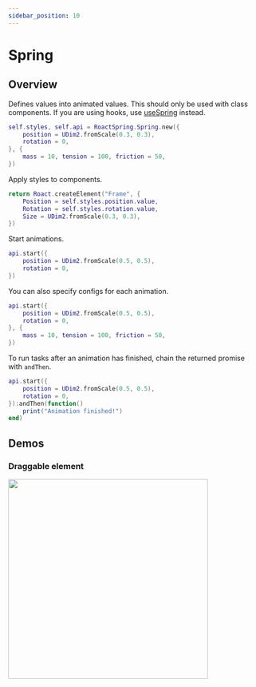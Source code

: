 ```yaml
---
sidebar_position: 10
---
```


# Spring

## Overview

Defines values into animated values. This should only be used with class components. If you are using hooks, use [useSpring](useSpring) instead.

```lua
self.styles, self.api = RoactSpring.Spring.new({
    position = UDim2.fromScale(0.3, 0.3),
    rotation = 0,
}, {
    mass = 10, tension = 100, friction = 50,
})
```

Apply styles to components.

```lua
return Roact.createElement("Frame", {
    Position = self.styles.position.value,
    Rotation = self.styles.rotation.value,
    Size = UDim2.fromScale(0.3, 0.3),
})
```

Start animations.

```lua
api.start({
    position = UDim2.fromScale(0.5, 0.5),
    rotation = 0,
})
```

You can also specify configs for each animation.

```lua
api.start({
    position = UDim2.fromScale(0.5, 0.5),
    rotation = 0,
}, {
    mass = 10, tension = 100, friction = 50,
})
```

To run tasks after an animation has finished, chain the returned promise with `andThen`.

```lua
api.start({
    position = UDim2.fromScale(0.5, 0.5),
    rotation = 0,
}):andThen(function()
    print("Animation finished!")
end)
```

## Demos

### Draggable element

<a href="https://github.com/chriscerie/roact-spring/blob/main/stories/SpringDrag.story.lua">
  <img src="https://media.giphy.com/media/R2bJ57MNTdP7vmP6Ez/giphy.gif" width="400" />
</a>